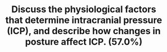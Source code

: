 ---
title: "Discuss the physiological factors that determine intracranial pressure (ICP), and describe how changes in posture affect ICP. (57.0%)"
entityType: SAQ
exam: PEX
college: ANZCA
year: 2009
sitting: A
question: 09
passRate: 57
EC_expectedDomains:
- "In general the candidates answered this question well, based on the Monro-Kellie doctrine. The answer should have included: 1) Some introductory definition of intracranial pressure, normal values, and the Monro-Kellie framework. 2) The effects and causes of changes in intracranial blood volume, tissue volume, and CSF production circulation and re-absorption. 3) A discussion of how supine, erect, and Trendelenburg positions might alter CSF and blood dynamics."
EC_extraCredit:
- "Additional marks w ere aw arded for graphs of changes in ICP with intracranial volume, and the relationship between CSF absorption, production and ICP."
EC_errorsCommon:
- "Many candidates spent a lot of time explaining cerebral blood flow and cardiovascular responses to change in posture that were not directly relevant to the question. It was also common for candidates to erroneously re-arrange various equations (e.g. ICP = MAP * CPP, or even ICP = CBF/CVResistance); and use these as bases for the answer, rather than discussing real physiological cause and effect."
---